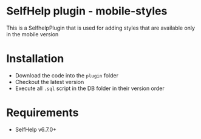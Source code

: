 # SelfHelp plugin - mobile-styles

This is a SelfhelpPlugin that is used for adding styles that are available only in the mobile version

# Installation

 - Download the code into the `plugin` folder
 - Checkout the latest version 
 - Execute all `.sql` script in the DB folder in their version order

# Requirements

 - SelfHelp v6.7.0+
